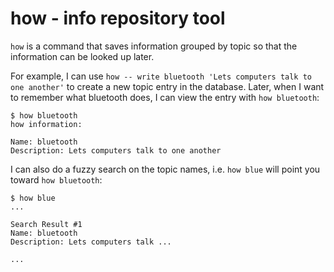 # how - info repository tool
`how` is a command that saves information grouped by topic so that the information can be looked up later. 

For example, I can use `how -- write bluetooth 'Lets computers talk to one another'` to create a new topic entry in 
the database. Later, when I want to remember what bluetooth does, I can view the entry with `how bluetooth`:
```
$ how bluetooth
how information:

Name: bluetooth
Description: Lets computers talk to one another
```
I can also do a fuzzy search on the topic names, i.e. `how blue` will point you toward `how bluetooth`:
```
$ how blue
...

Search Result #1
Name: bluetooth
Description: Lets computers talk ...

...
```
